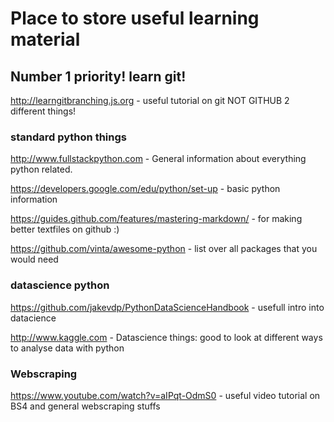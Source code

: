 # Place to store useful learning material


## Number 1 priority! learn git!
 
http://learngitbranching.js.org
	- useful tutorial on git NOT GITHUB 2 different things!




### standard python things

http://www.fullstackpython.com 
	- General information about everything python related.


https://developers.google.com/edu/python/set-up
	- basic python information

https://guides.github.com/features/mastering-markdown/
	- for making better textfiles on github :)

https://github.com/vinta/awesome-python
	- list over all packages that you would need 

### datascience python

https://github.com/jakevdp/PythonDataScienceHandbook
	- usefull intro into datacience

http://www.kaggle.com
        - Datascience things: good to look at different ways to analyse data with python


### Webscraping 

https://www.youtube.com/watch?v=aIPqt-OdmS0 
	- useful video tutorial on BS4 and general webscraping stuffs

